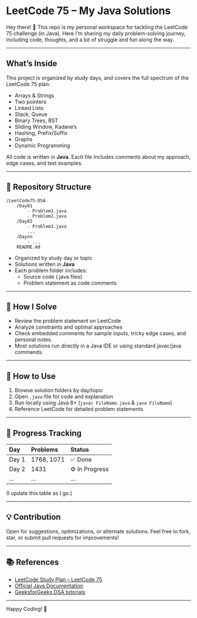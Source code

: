 # LeetCode 75 – My Java Solutions

Hey there! 👋
This repo is my personal workspace for tackling the LeetCode 75 challenge (in Java). Here I’m sharing my daily problem-solving journey, including code, thoughts, and a bit of struggle and fun along the way.

***

## What’s Inside

This project is organized by study days, and covers the full spectrum of the LeetCode 75 plan:

- Arrays \& Strings
- Two pointers
- Linked Lists
- Stack, Queue
- Binary Trees, BST
- Sliding Window, Kadane’s
- Hashing, Prefix/Suffix
- Graphs
- Dynamic Programming

All code is written in **Java**. Each file includes comments about my approach, edge cases, and test examples.

***

## 📂 Repository Structure

```
/LeetCode75-DSA
    /Day01
        - Problem1.java
        - Problem2.java
    /Day02
        - Problem3.java
        ...
    /Daynn
        - ...
    README.md
```

- Organized by study day or topic
- Solutions written in **Java**
- Each problem folder includes:
    - Source code (.java files)
    - Problem statement as code comments

***

## 🏹 How I Solve

- Review the problem statement on LeetCode
- Analyze constraints and optimal approaches
- Check embedded comments for sample inputs, tricky edge cases, and personal notes.
- Most solutions run directly in a Java IDE or using standard javac/java commands.

***

## 🚩 How to Use

1. Browse solution folders by day/topic
2. Open `.java` file for code and explanation
3. Run locally using Java 8+ (`javac FileName.java` \& `java FileName`)
4. Reference LeetCode for detailed problem statements

***

## 🤖 Progress Tracking

| Day | Problems | Status |
| :-- | :-- | :-- |
| Day 1 | 1768, 1071 | ✅ Done |
| Day 2 | 1431 | ⚙️ In Progress |
| ... | ... | ... |

(I update this table as I go.)

***

## 💡 Contribution

Open for suggestions, optimizations, or alternate solutions.
Feel free to fork, star, or submit pull requests for improvements!

***

## 📚 References

- [LeetCode Study Plan – LeetCode 75](https://leetcode.com/study-plan/leetcode-75/)
- [Official Java Documentation](https://docs.oracle.com/javase/8/docs/)
- [GeeksforGeeks DSA tutorials](https://www.geeksforgeeks.org/data-structures/)

***

Happy Coding! 🚀

